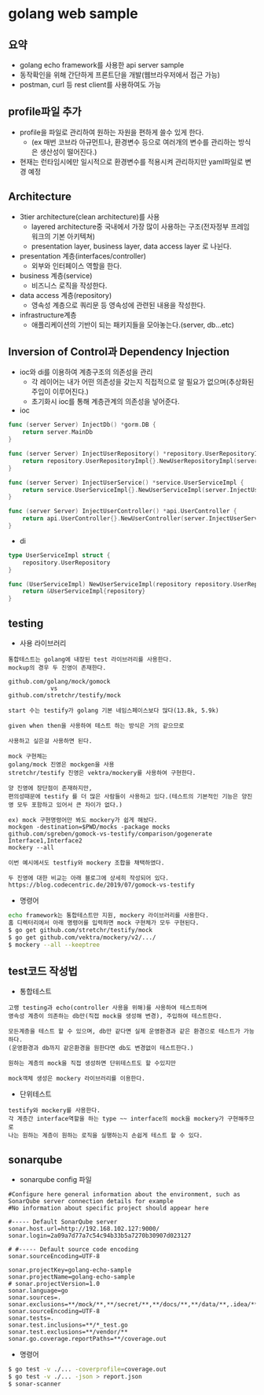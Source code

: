 # golang web sample
## 요약
- golang echo framework를 사용한 api server sample
- 동작확인을 위해 간단하게 프론트단을 개발(웹브라우저에서 접근 가능)
- postman, curl 등 rest client를 사용하여도 가능


## profile파일 추가
- profile을 파일로 관리하여 원하는 자원을 편하게 쓸수 있게 한다.
    - (ex 매번 코브라 아규먼트나, 환경변수 등으로 여러개의 변수를 관리하는 방식은 생산성이 떨어진다.)
- 현재는 런타임시에만 일시적으로 환경변수를 적용시켜 관리하지만 yaml파일로 변경 예정

## Architecture
- 3tier architecture(clean architecture)를 사용
  - layered architecture중 국내에서 가장 많이 사용하는 구조(전자정부 프레임워크의 기본 아키텍쳐)
  - presentation layer, business layer, data access layer 로 나뉜다.
- presentation 계층(interfaces/controller)
  - 외부와 인터페이스 역할을 한다.
- business 계층(service)
  - 비즈니스 로직을 작성한다.
- data access 계층(repository)
  - 영속성 계층으로 쿼리문 등 영속성에 관련된 내용을 작성한다.
- infrastructure계층
  - 애플리케이션의 기반이 되는 패키지들을 모아놓는다.(server, db...etc)

## Inversion of Control과 Dependency Injection
- ioc와 di를 이용하여 계층구조의 의존성을 관리
    - 각 레이어는 내가 어떤 의존성을 갖는지 직접적으로 알 필요가 없으며(추상화된 주입이 이루어진다.)
    - 초기화시 ioc를 통해 계층관계의 의존성을 넣어준다.
- ioc
``` go
func (server Server) InjectDb() *gorm.DB {
	return server.MainDb
}

func (server Server) InjectUserRepository() *repository.UserRepositoryImpl {
	return repository.UserRepositoryImpl{}.NewUserRepositoryImpl(server.InjectDb())
}

func (server Server) InjectUserService() *service.UserServiceImpl {
	return service.UserServiceImpl{}.NewUserServiceImpl(server.InjectUserRepository())
}

func (server Server) InjectUserController() *api.UserController {
	return api.UserController{}.NewUserController(server.InjectUserService())
}

```
- di
```go
type UserServiceImpl struct {
	repository.UserRepository
}

func (UserServiceImpl) NewUserServiceImpl(repository repository.UserRepository) *UserServiceImpl {
	return &UserServiceImpl{repository}
}
```

## testing
- 사용 라이브러리
```
통합테스트는 golang에 내장된 test 라이브러리를 사용한다.
mockup의 경우 두 진영이 존재한다.

github.com/golang/mock/gomock
            vs
github.com/stretchr/testify/mock

start 수는 testify가 golang 기본 네임스페이스보다 많다(13.8k, 5.9k)

given when then을 사용하여 테스트 하는 방식은 거의 같으므로 

사용하고 싶은걸 사용하면 된다.

mock 구현체는  
golang/mock 진영은 mockgen을 사용
stretchr/testify 진영은 vektra/mockery를 사용하여 구현한다.

양 진영에 장단점이 존재하지만,
편의성때문에 testify 를 더 많은 사람들이 사용하고 있다.(테스트의 기본적인 기능은 양진영 모두 포함하고 있어서 큰 차이가 없다.)

ex) mock 구현명령어만 봐도 mockery가 쉽게 해놨다.
mockgen -destination=$PWD/mocks -package mocks github.com/sgreben/gomock-vs-testify/comparison/gogenerate Interface1,Interface2
mockery --all

이번 예시에서도 testfiy와 mockery 조합을 채택하였다.

두 진영에 대한 비교는 아래 블로그에 상세히 작성되어 있다.
https://blog.codecentric.de/2019/07/gomock-vs-testify
```

- 명령어
```bash
echo framework는 통합테스트만 지원, mockery 라이브러리를 사용한다. 
홈 디렉터리에서 아래 명령어를 입력하면 mock 구현체가 모두 구현된다.
$ go get github.com/stretchr/testify/mock
$ go get github.com/vektra/mockery/v2/.../
$ mockery --all --keeptree
```
## test코드 작성법
- 통합테스트
```
고랭 testing과 echo(controller 사용을 위해)를 사용하여 테스트하며
영속성 계층이 의존하는 db만(직접 mock을 생성해 변경), 주입하여 테스트한다.

모든계층을 테스트 할 수 있으며, db만 같다면 실제 운영환경과 같은 환경으로 테스트가 가능하다.
(운영환경과 db까지 같은환경을 원한다면 db도 변경없이 테스트한다.)

원하는 계층의 mock을 직접 생성하면 단위테스트도 할 수있지만
 
mock객체 생성은 mockery 라이브러리를 이용한다. 
```

- 단위테스트
```
testify와 mockery를 사용한다.
각 계층간 interface역할을 하는 type ~~ interface의 mock을 mockery가 구현해주므로
나는 원하는 계층이 원하는 로직을 실행하는지 손쉽게 테스트 할 수 있다.
```


## sonarqube
- sonarqube config 파일
```
#Configure here general information about the environment, such as SonarQube server connection details for example
#No information about specific project should appear here

#----- Default SonarQube server
sonar.host.url=http://192.168.102.127:9000/
sonar.login=2a09a7d77a7c54c94b33b5a7270b30907d023127

# #----- Default source code encoding
sonar.sourceEncoding=UTF-8

sonar.projectKey=golang-echo-sample
sonar.projectName=golang-echo-sample
# sonar.projectVersion=1.0
sonar.language=go
sonar.sources=.
sonar.exclusions=**/mock/**,**/secret/**,**/docs/**,**/data/**,.idea/**,**/vendor/**
sonar.sourceEncoding=UTF-8
sonar.tests=.
sonar.test.inclusions=**/*_test.go
sonar.test.exclusions=**/vendor/**
sonar.go.coverage.reportPaths=**/coverage.out
```
- 명령어
```bash
$ go test -v ./... -coverprofile=coverage.out
$ go test -v ./... -json > report.json
$ sonar-scanner
```
